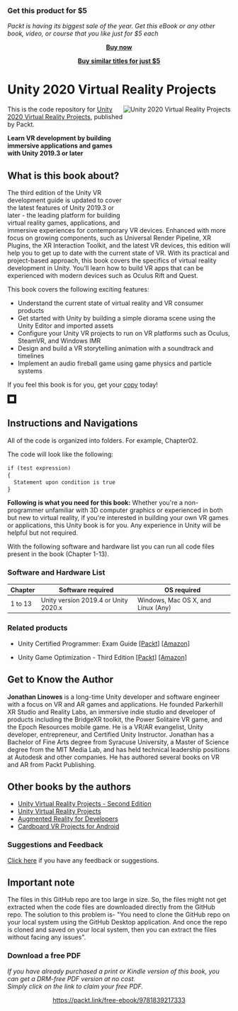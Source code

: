 
### Get this product for $5

<i>Packt is having its biggest sale of the year. Get this eBook or any other book, video, or course that you like just for $5 each</i>


<b><p align='center'>[Buy now](https://packt.link/9781839217333)</p></b>


<b><p align='center'>[Buy similar titles for just $5](https://subscription.packtpub.com/search)</p></b>


# Unity 2020 Virtual Reality Projects

<a href="https://www.packtpub.com/game-development/unity-2020-virtual-reality-projects-third-edition?utm_source=github&utm_medium=repository&utm_campaign=9781839217333"><img src="https://www.packtpub.com/media/catalog/product/cache/4cdce5a811acc0d2926d7f857dceb83b/9/7/9781839217333-original.jpeg" alt="Unity 2020 Virtual Reality Projects" height="256px" align="right"></a>

This is the code repository for [Unity 2020 Virtual Reality Projects](https://www.packtpub.com/game-development/unity-2020-virtual-reality-projects-third-edition?utm_source=github&utm_medium=repository&utm_campaign=9781839217333), published by Packt.

**Learn VR development by building immersive applications and games with Unity 2019.3 or later**

## What is this book about?
The third edition of the Unity VR development guide is updated to cover the latest features of Unity 2019.3 or later - the leading platform for building virtual reality games, applications, and immersive experiences for contemporary VR devices.
Enhanced with more focus on growing components, such as Universal Render Pipeline, XR Plugins, the XR Interaction Toolkit, and the latest VR devices, this edition will help you to get up to date with the current state of VR. With its practical and project-based approach, this book covers the specifics of virtual reality development in Unity. You'll learn how to build VR apps that can be experienced with modern devices such as Oculus Rift and Quest.

This book covers the following exciting features: 
* Understand the current state of virtual reality and VR consumer products
* Get started with Unity by building a simple diorama scene using the Unity Editor and imported assets
* Configure your Unity VR projects to run on VR platforms such as Oculus, SteamVR, and Windows IMR
* Design and build a VR storytelling animation with a soundtrack and timelines
* Implement an audio fireball game using game physics and particle systems

If you feel this book is for you, get your [copy](https://www.amazon.com/dp/1839217332) today!

<a href="https://www.packtpub.com/?utm_source=github&utm_medium=banner&utm_campaign=GitHubBanner"><img src="https://raw.githubusercontent.com/PacktPublishing/GitHub/master/GitHub.png" alt="https://www.packtpub.com/" border="5" /></a>

## Instructions and Navigations
All of the code is organized into folders. For example, Chapter02.

The code will look like the following:
```
if (test expression)
{
  Statement upon condition is true
}
```

**Following is what you need for this book:**
Whether you're a non-programmer unfamiliar with 3D computer graphics or experienced in both but new to virtual reality, if you're interested in building your own VR games or applications, this Unity book is for you. Any experience in Unity will be helpful but not required.

With the following software and hardware list you can run all code files present in the book (Chapter 1-13).

### Software and Hardware List

| Chapter  | Software required                   | OS required                        |
| -------- | ------------------------------------| -----------------------------------|
| 1 to 13  | Unity version 2019.4 or Unity 2020.x| Windows, Mac OS X, and Linux (Any) |

### Related products <Other books you may enjoy>
* Unity Certified Programmer: Exam Guide [[Packt]](https://www.packtpub.com/game-development/unity-certified-programmer-study-guide?utm_source=github&utm_medium=repository&utm_campaign=9781838828424) [[Amazon]](https://www.amazon.com/dp/1838828427)

* Unity Game Optimization - Third Edition [[Packt]](https://www.packtpub.com/game-development/unity-game-optimization-third-edition?utm_source=github&utm_medium=repository&utm_campaign=9781838556518) [[Amazon]](https://www.amazon.com/dp/1838556516)

## Get to Know the Author
**Jonathan Linowes**
is a long-time Unity developer and software engineer with a focus on VR and AR games and applications. He founded Parkerhill XR Studio and Reality Labs, an immersive indie studio and developer of products including the BridgeXR toolkit, the Power Solitaire VR game, and the Epoch Resources mobile game. He is a VR/AR evangelist, Unity developer, entrepreneur, and Certified Unity Instructor. Jonathan has a Bachelor of Fine Arts degree from Syracuse University, a Master of Science degree from the MIT Media Lab, and has held technical leadership positions at Autodesk and other companies. He has authored several books on VR and AR from Packt Publishing.

## Other books by the authors
* [Unity Virtual Reality Projects - Second Edition](https://www.packtpub.com/game-development/unity-virtual-reality-projects-second-edition?utm_source=github&utm_medium=repository&utm_campaign=9781788478809)
* [Unity Virtual Reality Projects](https://www.packtpub.com/game-development/unity-virtual-reality-projects?utm_source=github&utm_medium=repository&utm_campaign=9781783988556)
* [Augmented Reality for Developers](https://www.packtpub.com/web-development/augmented-reality-developers?utm_source=github&utm_medium=repository&utm_campaign=9781787286436)
* [Cardboard VR Projects for Android](https://www.packtpub.com/application-development/cardboard-vr-projects-android?utm_source=github&utm_medium=repository&utm_campaign=9781785887871)

### Suggestions and Feedback
[Click here](https://docs.google.com/forms/d/e/1FAIpQLSdy7dATC6QmEL81FIUuymZ0Wy9vH1jHkvpY57OiMeKGqib_Ow/viewform) if you have any feedback or suggestions.

## Important note
The files in this GitHub repo are too large in size. So, the files might not get extracted when the code files are downloaded directly from the GitHub repo. The solution to this problem is- "You need to clone the GitHub repo on your local system using the GitHub Desktop application. And once the repo is cloned and saved on your local system, then you can extract the files without facing any issues".
### Download a free PDF

 <i>If you have already purchased a print or Kindle version of this book, you can get a DRM-free PDF version at no cost.<br>Simply click on the link to claim your free PDF.</i>
<p align="center"> <a href="https://packt.link/free-ebook/9781839217333">https://packt.link/free-ebook/9781839217333 </a> </p>